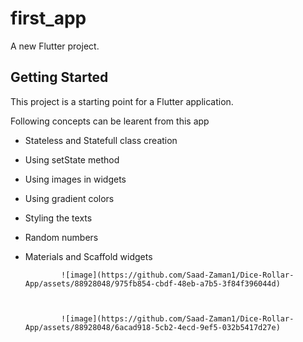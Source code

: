 # first_app

A new Flutter project.

## Getting Started

This project is a starting point for a Flutter application.

Following concepts can be learent from this app
 - Stateless and Statefull class creation
 - Using setState method
 - Using images in widgets
 - Using gradient colors
 - Styling the texts
 - Random numbers
 - Materials and Scaffold widgets

               ![image](https://github.com/Saad-Zaman1/Dice-Rollar-App/assets/88928048/975fb854-cbdf-48eb-a7b5-3f84f396044d)



               ![image](https://github.com/Saad-Zaman1/Dice-Rollar-App/assets/88928048/6acad918-5cb2-4ecd-9ef5-032b5417d27e)


   

